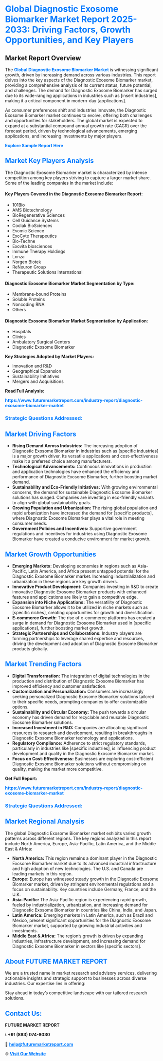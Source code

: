 <h1 style="color: #007BFF;">Global Diagnostic Exosome Biomarker Market Report 2025-2033: Driving Factors, Growth Opportunities, and Key Players</h1>

<section id="overview">
<h2>Market Report Overview</h2>
<p>The <a href="https://www.futuremarketreport.com/industry-report/diagnostic-exosome-biomarker-market" style="color: #007BFF; text-decoration: none;"><strong>Global Diagnostic Exosome Biomarker Market</strong></a> is witnessing significant growth, driven by increasing demand across various industries. This report delves into the key aspects of the Diagnostic Exosome Biomarker market, providing a comprehensive analysis of its current status, future potential, and challenges. The demand for Diagnostic Exosome Biomarker has surged due to its wide-ranging applications in industries such as [insert industries], making it a critical component in modern-day [applications].</p>
<p>As consumer preferences shift and industries innovate, the Diagnostic Exosome Biomarker market continues to evolve, offering both challenges and opportunities for stakeholders. The global market is expected to expand at a substantial compound annual growth rate (CAGR) over the forecast period, driven by technological advancements, emerging applications, and increasing investments by major players.</p>
</section>

<section id="overview">
<p><a href="https://www.futuremarketreport.com/request-sample/reportId=127376" style="color: #007BFF; text-decoration: none;"><strong>Explore Sample Report Here</strong></a></p>
</section>

<section id="key-players">
<h2 style="color: #007BFF;">Market Key Players Analysis</h2>
<p>The Diagnostic Exosome Biomarker market is characterized by intense competition among key players striving to capture a larger market share. Some of the leading companies in the market include:</p>
<h4>Key Players Covered in the Diagnostic Exosome Biomarker Report:</h4>
<ul><li>101Bio</li><li>AMS Biotechnology</li><li>BioRegenerative Sciences</li><li>Cell Guidance Systems</li><li>Codiak BioSciences</li><li>Evomic Science</li><li>ExoCyte Therapeutics</li><li>Bio-Techne</li><li>Exovita biosciences</li><li>Immune Therapy Holdings</li><li>Lonza</li><li>Norgen Biotek</li><li>ReNeuron Group</li><li>Therapeutic Solutions International</li></ul>
<h4>Diagnostic Exosome Biomarker Market Segmentation by Type:</h4>
<ul><li>Membrane-bound Proteins</li><li>Soluble Proteins</li><li>Noncoding RNA</li><li>Others</li></ul>

<h4>Diagnostic Exosome Biomarker Market Segmentation by Application:</h4>
<ul><li>Hospitals</li><li>Clinics</li><li>Ambulatory Surgical Centers</li><li>Diagnostic Exosome Biomarker</li></ul>
<p><strong>Key Strategies Adopted by Market Players:</strong></p>
<ul>
<li>Innovation and R&D</li>
<li>Geographical Expansion</li>
<li>Sustainability Initiatives</li>
<li>Mergers and Acquisitions</li>
</ul>
</section>

<section>
<p><strong>Read Full Analysis: </strong></p><a href="https://www.futuremarketreport.com/industry-report/diagnostic-exosome-biomarker-market" style="color: #007BFF; text-decoration: none;"><strong>https://www.futuremarketreport.com/industry-report/diagnostic-exosome-biomarker-market</strong></a>
<h3 style="color: #007BFF;">Strategic Questions Addressed:</h3>
</section>

<section id="driving-factors">
<h2 style="color: #007BFF;">Market Driving Factors</h2>
<ul>
<li><strong>Rising Demand Across Industries:</strong> The increasing adoption of Diagnostic Exosome Biomarker in industries such as [specific industries] is a major growth driver. Its versatile applications and cost-effectiveness make it a preferred choice among manufacturers.</li>
<li><strong>Technological Advancements:</strong> Continuous innovations in production and application technologies have enhanced the efficiency and performance of Diagnostic Exosome Biomarker, further boosting market demand.</li>
<li><strong>Sustainability and Eco-Friendly Initiatives:</strong> With growing environmental concerns, the demand for sustainable Diagnostic Exosome Biomarker solutions has surged. Companies are investing in eco-friendly variants to align with global sustainability goals.</li>
<li><strong>Growing Population and Urbanization:</strong> The rising global population and rapid urbanization have increased the demand for [specific products], where Diagnostic Exosome Biomarker plays a vital role in meeting consumer needs.</li>
<li><strong>Government Policies and Incentives:</strong> Supportive government regulations and incentives for industries using Diagnostic Exosome Biomarker have created a conducive environment for market growth.</li>
</ul>
</section>

<section id="growth-opportunities">
<h2 style="color: #007BFF;">Market Growth Opportunities</h2>
<ul>
<li><strong>Emerging Markets:</strong> Developing economies in regions such as Asia-Pacific, Latin America, and Africa present untapped potential for the Diagnostic Exosome Biomarker market. Increasing industrialization and urbanization in these regions are key growth drivers.</li>
<li><strong>Innovative Product Development:</strong> Companies investing in R&D to create innovative Diagnostic Exosome Biomarker products with enhanced features and applications are likely to gain a competitive edge.</li>
<li><strong>Expansion into Niche Applications:</strong> The versatility of Diagnostic Exosome Biomarker allows it to be utilized in niche markets such as [specific niches], creating opportunities for growth and diversification.</li>
<li><strong>E-commerce Growth:</strong> The rise of e-commerce platforms has created a surge in demand for Diagnostic Exosome Biomarker used in [specific applications], further boosting market growth.</li>
<li><strong>Strategic Partnerships and Collaborations:</strong> Industry players are forming partnerships to leverage shared expertise and resources, driving the development and adoption of Diagnostic Exosome Biomarker products globally.</li>
</ul>
</section>

<section id="trending-factors">
<h2 style="color: #007BFF;">Market Trending Factors</h2>
<ul>
<li><strong>Digital Transformation:</strong> The integration of digital technologies in the production and distribution of Diagnostic Exosome Biomarker has improved efficiency and customer satisfaction.</li>
<li><strong>Customization and Personalization:</strong> Consumers are increasingly seeking personalized Diagnostic Exosome Biomarker solutions tailored to their specific needs, prompting companies to offer customizable options.</li>
<li><strong>Sustainability and Circular Economy:</strong> The push towards a circular economy has driven demand for recyclable and reusable Diagnostic Exosome Biomarker solutions.</li>
<li><strong>Increased Investment in R&D:</strong> Companies are allocating significant resources to research and development, resulting in breakthroughs in Diagnostic Exosome Biomarker technology and applications.</li>
<li><strong>Regulatory Compliance:</strong> Adherence to strict regulatory standards, particularly in industries like [specific industries], is influencing product development and quality in the Diagnostic Exosome Biomarker market.</li>
<li><strong>Focus on Cost-Effectiveness:</strong> Businesses are exploring cost-efficient Diagnostic Exosome Biomarker solutions without compromising on quality, making the market more competitive.</li>
</ul>
</section>

<section>
<p><strong>Get Full Report: </strong></p><a href="https://www.futuremarketreport.com/industry-report/diagnostic-exosome-biomarker-market" style="color: #007BFF; text-decoration: none;"><strong>https://www.futuremarketreport.com/industry-report/diagnostic-exosome-biomarker-market</strong></a>
<h3 style="color: #007BFF;">Strategic Questions Addressed:</h3>
</section>


<section id="regional-analysis">
<h2 style="color: #007BFF;">Market Regional Analysis</h2>
<p>The global Diagnostic Exosome Biomarker market exhibits varied growth patterns across different regions. The key regions analyzed in this report include North America, Europe, Asia-Pacific, Latin America, and the Middle East & Africa:</p>
<ul>
<li><strong>North America:</strong> This region remains a dominant player in the Diagnostic Exosome Biomarker market due to its advanced industrial infrastructure and high adoption of new technologies. The U.S. and Canada are leading markets in this region.</li>
<li><strong>Europe:</strong> Europe has witnessed steady growth in the Diagnostic Exosome Biomarker market, driven by stringent environmental regulations and a focus on sustainability. Key countries include Germany, France, and the U.K.</li>
<li><strong>Asia-Pacific:</strong> The Asia-Pacific region is experiencing rapid growth, fueled by industrialization, urbanization, and increasing demand for Diagnostic Exosome Biomarker in countries like China, India, and Japan.</li>
<li><strong>Latin America:</strong> Emerging markets in Latin America, such as Brazil and Mexico, present significant opportunities for the Diagnostic Exosome Biomarker market, supported by growing industrial activities and investments.</li>
<li><strong>Middle East & Africa:</strong> The region’s growth is driven by expanding industries, infrastructure development, and increasing demand for Diagnostic Exosome Biomarker in sectors like [specific sectors].</li>
</ul>
</section>

<footer>
<h2 style="color: #007BFF;">About FUTURE MARKET REPORT</h2>
<p>We are a trusted name in market research and advisory services, delivering actionable insights and strategic support to businesses across diverse industries. Our expertise lies in offering:</p>

<p>Stay ahead in today’s competitive landscape with our tailored research solutions.</p>

<h2 style="color: #007BFF;">Contact Us:</h2>
<p><strong>FUTURE MARKET REPORT</strong></p>
<p>📞 <strong>+91 (883) 074-8030</strong></p>
<p>📧 <strong><a href="mailto:help@futuremarketreport.com" style="color: #007BFF;">help@futuremarketreport.com</a></strong></p>
<p>🌐 <strong><a href="https://www.futuremarketreport.com/" style="color: #007BFF;">Visit Our Website</a></strong></p>
</footer>